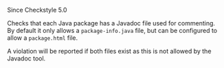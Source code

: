 Since Checkstyle 5.0

Checks that each Java package has a Javadoc file used for commenting. By
default it only allows a `package-info.java` file, but can be configured
to allow a `package.html` file.

A violation will be reported if both files exist as this is not allowed
by the Javadoc tool.